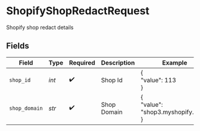 # ShopifyShopRedactRequest

Shopify shop redact details


## Fields

| Field                              | Type                               | Required                           | Description                        | Example                            |
| ---------------------------------- | ---------------------------------- | ---------------------------------- | ---------------------------------- | ---------------------------------- |
| `shop_id`                          | *int*                              | :heavy_check_mark:                 | Shop Id                            | {<br/>"value": 113<br/>}           |
| `shop_domain`                      | *str*                              | :heavy_check_mark:                 | Shop Domain                        | {<br/>"value": "shop3.myshopify.com"<br/>} |